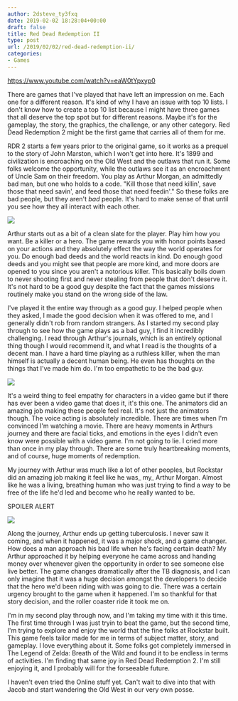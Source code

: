 ```yaml
---
author: 2dsteve_ty3fxq
date: 2019-02-02 18:28:04+00:00
draft: false
title: Red Dead Redemption II
type: post
url: /2019/02/02/red-dead-redemption-ii/
categories:
- Games
---
```






https://www.youtube.com/watch?v=eaW0tYpxyp0








There are games that I've played that have left an impression on me. Each one for a different reason. It's kind of why I have an issue with top 10 lists. I don't know how to create a top 10 list because I might have three games that all deserve the top spot but for different reasons. Maybe it's for the gameplay, the story, the graphics, the challenge, or any other category. Red Dead Redemption 2 might be the first game that carries all of them for me. 







RDR 2 starts a few years prior to the original game, so it works as a prequel to the story of John Marston, which I won't get into here. It's 1899 and civilization is encroaching on the Old West and the outlaws that run it. Some folks welcome the opportunity, while the outlaws see it as an encroachment of Uncle Sam on their freedom. You play as Arthur Morgan, an admittedly bad man, but one who holds to a code. "Kill those that need killin', save those that need savin', and feed those that need feedin'." So these folks are bad people, but they aren't _bad_ people. It's hard to make sense of that until you see how they all interact with each other.





![](https://www.2dsteve.com/wp-content/uploads/2019/02/arthursadie-1024x576.jpg)






Arthur starts out as a bit of a clean slate for the player. Play him how you want. Be a killer or a hero. The game rewards you with honor points based on your actions and they absolutely effect the way the world operates for you. Do enough bad deeds and the world reacts in kind. Do enough good deeds and you might see that people are more kind, and more doors are opened to you since you aren't a notorious killer. This basically boils down to never shooting first and never stealing from people that don't deserve it. It's not hard to be a good guy despite the fact that the games missions routinely make you stand on the wrong side of the law.







I've played it the entire way through as a good guy. I helped people when they asked, I made the good decision when it was offered to me, and I generally didn't rob from random strangers. As I started my second play through to see how the game plays as a bad guy, I find it incredibly challenging. I read through Arthur's journals, which is an entirely optional thing though I would recommend it, and what I read is the thoughts of a decent man. I have a hard time playing as a ruthless killer, when the man himself is actually a decent human being. He even has thoughts on the things that I've made him do. I'm too empathetic to be the bad guy.





![](https://www.2dsteve.com/wp-content/uploads/2019/02/robbery-1024x576.jpg)






It's a weird thing to feel empathy for characters in a video game but if there has ever been a video game that does it, it's this one. The animators did an amazing job making these people feel real. It's not just the animators though. The voice acting is absolutely incredible. There are times when I'm convinced I'm watching a movie. There are heavy moments in Arthurs journey and there are facial ticks, and emotions in the eyes I didn't even know were possible with a video game. I'm not going to lie. I cried more than once in my play through. There are some truly heartbreaking moments, and of course, huge moments of redemption. 







My journey with Arthur was much like a lot of other peoples, but Rockstar did an amazing job making it feel like he was_ my_ Arthur Morgan. Almost like he was a living, breathing human who was just trying to find a way to be free of the life he'd led and become who he really wanted to be.







SPOILER ALERT





![](https://www.2dsteve.com/wp-content/uploads/2019/02/swamparthur-1024x576.jpg)






Along the journey, Arthur ends up getting tuberculosis. I never saw it coming, and when it happened, it was a major shock, and a game changer. How does a man approach his bad life when he's facing certain death? My Arthur approached it by helping everyone he came across and handing money over whenever given the opportunity in order to see someone else live better. The game changes dramatically after the TB diagnosis, and I can only imagine that it was a huge decision amongst the developers to decide that the hero we'd been riding with was going to die. There was a certain urgency brought to the game when it happened. I'm so thankful for that story decision, and the roller coaster ride it took me on.







I'm in my second play through now, and I'm taking my time with it this time. The first time through I was just tryin to beat the game, but the second time, I'm trying to explore and enjoy the world that the fine folks at Rockstar built. This game feels tailor made for me in terms of subject matter, story, and gameplay. I love everything about it. Some folks got completely immersed in The Legend of Zelda: Breath of the Wild and found it to be endless in terms of activities. I'm finding that same joy in Red Dead Redemption 2. I'm still enjoying it, and I probably will for the forseeable future. 







I haven't even tried the Online stuff yet. Can't wait to dive into that with Jacob and start wandering the Old West in our very own posse. 



